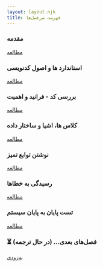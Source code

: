 ```yaml
---
layout: layout.njk
title: فهرست سرفصل‌ها
---
```


<div class="chapter-grid">
  <div class="chapter-card">
    <h3> مقدمه</h3>
    <a href="/books/book2/Book/00/Preface/">مطالعه</a>
  </div>
  <div class="chapter-card">
    <h3> استاندارد ها و اصول کدنویسی</h3>
    <a href="/books/book2/Book/01/Coding-Standards-and-Principles-in-CSharp/">مطالعه</a>
  </div>
  <div class="chapter-card">
    <h3> بررسی کد - فرانید و اهمیت</h3>
    <a href="/books/book2/Book/02/Code-Review-Process-and-Importance/">مطالعه</a>
  </div>
  <div class="chapter-card">
    <h3> کلاس ها، اشیا و ساختار داده </h3>
    <a href="/books/book2/Book/03/Classes-Objects-and-Data/">مطالعه</a>
  </div>
  <div class="chapter-card">
    <h3> نوشتن توابع تمیز</h3>
    <a href="/books/book2/Book/04/Writing-Clean-Functions/">مطالعه</a>
  </div>
  <div class="chapter-card">
    <h3> رسیدگی به خطاها</h3>
    <a href="/books/book2/Book/05/Exception-Handling/">مطالعه</a>
  </div>
  <div class="chapter-card">
    <h3> تست پایان به پایان سیستم</h3>
    <a href="/books/book2/Book/06/.NET-Fundamentals/">مطالعه</a>
  </div>
  <div class="chapter-card disabled">
    <h3>⏳ فصل‌های بعدی... (در حال ترجمه)</h3>
    <a href="#">به‌زودی</a>
  </div>
</div>
